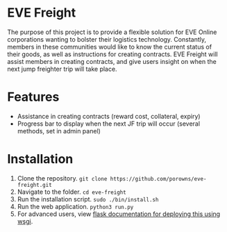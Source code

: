 # EVE Freight
The purpose of this project is to provide a flexible solution for EVE Online corporations wanting to bolster their logistics technology. Constantly, members in these communities would like to know the current status of their goods, as well as instructions for creating contracts. EVE Freight will assist members in creating contracts, and give users insight on when the next jump freighter trip will take place.

# Features
* Assistance in creating contracts (reward cost, collateral, expiry)
* Progress bar to display when the next JF trip will occur (several methods, set in admin panel)

# Installation
1. Clone the repository. `git clone https://github.com/porowns/eve-freight.git`
2. Navigate to the folder. `cd eve-freight`
3. Run the installation script. `sudo ./bin/install.sh`
4. Run the web application. `python3 run.py`
5. For advanced users, view [flask documentation for deploying this using wsgi](http://flask.pocoo.org/docs/0.12/deploying/).
